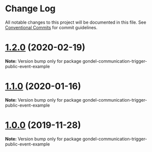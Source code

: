 # Change Log

All notable changes to this project will be documented in this file.
See [Conventional Commits](https://conventionalcommits.org) for commit guidelines.

# [1.2.0](https://github.com/namics/gondel/compare/v1.1.2...v1.2.0) (2020-02-19)

**Note:** Version bump only for package gondel-communication-trigger-public-event-example





# [1.1.0](https://github.com/namics/gondel/compare/v1.0.0...v1.1.0) (2020-01-16)

**Note:** Version bump only for package gondel-communication-trigger-public-event-example





# [1.0.0](https://github.com/namics/gondel/compare/v0.1.0...v1.0.0) (2019-11-28)

**Note:** Version bump only for package gondel-communication-trigger-public-event-example
